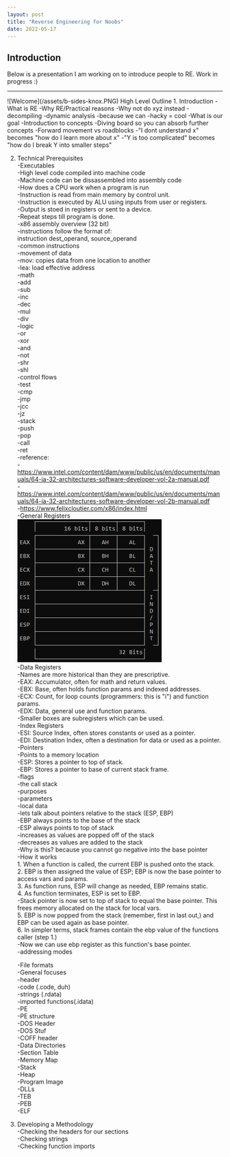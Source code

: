 ```yaml
---
layout: post
title: "Reverse Engineering for Noobs"
date: 2022-05-17
---
```


<h2>Introduction</h2>  
Below is a presentation I am working on to introduce people to RE. Work in progress :)  
<hr>  
![Welcome](/assets/b-sides-knox.PNG)  
High Level Outline  
1. Introduction  
    -What is RE  
    -Why RE/Practical reasons  
        -Why not do xyz instead  
            -decompiling  
            -dynamic analysis  
            -because we can   
            -hacky = cool   
    -What is our goal  
        -Introduction to concepts  
        -Diving board so you can absorb further concepts  
            -Forward movement vs roadblocks  
                -"I dont understand x" becomes "how do I learn more about x"  
                -"Y is too complicated" becomes "how do I break Y into smaller steps"  

2. Technical Prerequisites  
    -Executables  
        -High level code compiled into machine code  
        -Machine code can be dissassembled into assembly code  
    -How does a CPU work when a program is run  
        -Instruction is read from main memory by control unit.  
        -Instruction is executed by ALU using inputs from user or registers.  
        -Output is stoed in registers or sent to a device.  
        -Repeat steps till program is done.  
    -x86 assembly overview (32 bit)  
        -instructions follow the format of:  
            instruction dest_operand, source_operand  
        -common instructions  
            -movement of data  
                -mov: copies data from one location to another  
                -lea: load effective address  
            -math  
                -add  
                -sub  
                -inc  
                -dec  
                -mul  
                -div  
            -logic  
                -or  
                -xor  
                -and  
                -not  
                -shr  
                -shl  
            -control flows  
                -test  
                -cmp  
                -jmp  
                -jcc  
                -jz  
            -stack  
                -push  
                -pop  
                -call  
                -ret  
            -reference:  
                -https://www.intel.com/content/dam/www/public/us/en/documents/manuals/64-ia-32-architectures-software-developer-vol-2a-manual.pdf  
                -https://www.intel.com/content/dam/www/public/us/en/documents/manuals/64-ia-32-architectures-software-developer-vol-2b-manual.pdf  
                -https://www.felixcloutier.com/x86/index.html  
        -General Registers  
![Registers](/assets/b-sides-knox2.PNG)  
            -Data Registers  
                -Names are more historical than they are prescriptive.  
                -EAX: Accumulator, often for math and return values.  
                -EBX: Base, often holds function params and indexed addresses.  
                -ECX: Count, for loop counts (programmers: this is "i") and function params.  
                -EDX: Data, general use and function params.  
                -Smaller boxes are subregisters which can be used.   
            -Index Registers  
                -ESI: Source Index, often stores constants or used as a pointer.  
                -EDI: Destination Index, often a destination for data or used as a pointer.  
            -Pointers  
                -Points to a memory location  
                -ESP: Stores a pointer to top of stack.  
                -EBP: Stores a pointer to base of current stack frame.  
        -flags  
        -the call stack  
            -purposes  
            -parameters  
            -local data  
            -lets talk about pointers relative to the stack (ESP, EBP)  
                -EBP always points to the base of the stack  
                -ESP always points to top of stack  
                    -increases as values are popped off of the stack  
                    -decreases as values are added to the stack  
                    -Why is this? because you cannot go negative into the base pointer  
            -How it works  
                1. When a function is called, the current EBP is pushed onto the stack.  
                2. EBP is then assigned the value of ESP; EBP is now the base pointer to access vars and params.  
                3. As function runs, ESP will change as needed, EBP remains static.  
                4. As function terminates, ESP is set to EBP.   
                    -Stack pointer is now set to top of stack to equal the base pointer. This frees memory allocated on the stack for local vars.  
                5. EBP is now popped from the stack (remember, first in last out,) and EBP can be used again as base pointer.  
                6. In simpler terms, stack frames contain the ebp value of the functions caller (step 1.)  
                    -Now we can use ebp register as this function's base pointer.  
        -addressing modes  
        
    -File formats  
        -General focuses  
            -header  
            -code (.code, duh)  
            -strings (.rdata)  
            -imported functions(.idata)  
        -PE  
            -PE structure  
                -DOS Header  
                -DOS Stuf  
                -COFF header  
                -Data Directories  
                -Section Table  
            -Memory Map  
                -Stack  
                -Heap  
                -Program Image  
                -DLLs  
                -TEB  
                -PEB  
        -ELF  

3. Developing a Methodology  
    -Checking the headers for our sections  
    -Checking strings  
    -Checking function imports  
